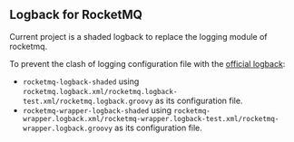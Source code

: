 ## Logback for RocketMQ

Current project is a shaded logback to replace the logging module of rocketmq.

To prevent the clash of logging configuration file with the [official logback](https://github.com/qos-ch/logback):

* `rocketmq-logback-shaded` using `rocketmq.logback.xml/rocketmq.logback-test.xml/rocketmq.logback.groovy` as its
  configuration file.
* `rocketmq-wrapper-logback-shaded`
  using `rocketmq-wrapper.logback.xml/rocketmq-wrapper.logback-test.xml/rocketmq-wrapper.logback.groovy` as its
  configuration file.
